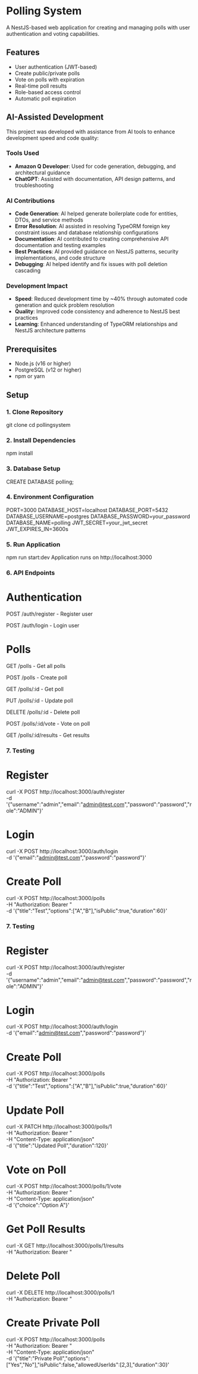 # Polling System

A NestJS-based web application for creating and managing polls with user authentication and voting capabilities.

## Features

- User authentication (JWT-based)
- Create public/private polls
- Vote on polls with expiration
- Real-time poll results
- Role-based access control
- Automatic poll expiration

## AI-Assisted Development

This project was developed with assistance from AI tools to enhance development speed and code quality:

### Tools Used
- **Amazon Q Developer**: Used for code generation, debugging, and architectural guidance
- **ChatGPT**: Assisted with documentation, API design patterns, and troubleshooting

### AI Contributions
- **Code Generation**: AI helped generate boilerplate code for entities, DTOs, and service methods
- **Error Resolution**: AI assisted in resolving TypeORM foreign key constraint issues and database relationship configurations
- **Documentation**: AI contributed to creating comprehensive API documentation and testing examples
- **Best Practices**: AI provided guidance on NestJS patterns, security implementations, and code structure
- **Debugging**: AI helped identify and fix issues with poll deletion cascading

### Development Impact
- **Speed**: Reduced development time by ~40% through automated code generation and quick problem resolution
- **Quality**: Improved code consistency and adherence to NestJS best practices
- **Learning**: Enhanced understanding of TypeORM relationships and NestJS architecture patterns


## Prerequisites

- Node.js (v16 or higher)
- PostgreSQL (v12 or higher)
- npm or yarn

## Setup

### 1. Clone Repository
git clone <repository-url>
cd pollingsystem

### 2.  Install Dependencies
npm install

### 3. Database Setup
CREATE DATABASE polling;

### 4. Environment Configuration
PORT=3000
DATABASE_HOST=localhost
DATABASE_PORT=5432
DATABASE_USERNAME=postgres
DATABASE_PASSWORD=your_password
DATABASE_NAME=polling
JWT_SECRET=your_jwt_secret
JWT_EXPIRES_IN=3600s

### 5. Run Application
npm run start:dev
Application runs on http://localhost:3000

### 6. API Endpoints
# Authentication
POST /auth/register - Register user

POST /auth/login - Login user

# Polls
GET /polls - Get all polls

POST /polls - Create poll

GET /polls/:id - Get poll

PUT /polls/:id - Update poll

DELETE /polls/:id - Delete poll

POST /polls/:id/vote - Vote on poll

GET /polls/:id/results - Get results


### 7. Testing
# Register
curl -X POST http://localhost:3000/auth/register \
  -d '{"username":"admin","email":"admin@test.com","password":"password","role":"ADMIN"}'

# Login
curl -X POST http://localhost:3000/auth/login \
  -d '{"email":"admin@test.com","password":"password"}'

# Create Poll
curl -X POST http://localhost:3000/polls \
  -H "Authorization: Bearer <token>" \
  -d '{"title":"Test","options":["A","B"],"isPublic":true,"duration":60}'

### 7. Testing
# Register
curl -X POST http://localhost:3000/auth/register \
  -d '{"username":"admin","email":"admin@test.com","password":"password","role":"ADMIN"}'

# Login
curl -X POST http://localhost:3000/auth/login \
  -d '{"email":"admin@test.com","password":"password"}'

# Create Poll
curl -X POST http://localhost:3000/polls \
  -H "Authorization: Bearer <token>" \
  -d '{"title":"Test","options":["A","B"],"isPublic":true,"duration":60}'

# Update Poll
curl -X PATCH http://localhost:3000/polls/1 \
  -H "Authorization: Bearer <token>" \
  -H "Content-Type: application/json" \
  -d '{"title":"Updated Poll","duration":120}'

# Vote on Poll
curl -X POST http://localhost:3000/polls/1/vote \
  -H "Authorization: Bearer <token>" \
  -H "Content-Type: application/json" \
  -d '{"choice":"Option A"}'

# Get Poll Results
curl -X GET http://localhost:3000/polls/1/results \
  -H "Authorization: Bearer <token>"

# Delete Poll
curl -X DELETE http://localhost:3000/polls/1 \
  -H "Authorization: Bearer <token>"

# Create Private Poll
curl -X POST http://localhost:3000/polls \
  -H "Authorization: Bearer <token>" \
  -H "Content-Type: application/json" \
  -d '{"title":"Private Poll","options":["Yes","No"],"isPublic":false,"allowedUserIds":[2,3],"duration":30}'